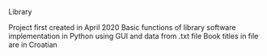 Library

Project first created in April 2020
Basic functions of library software implementation in Python using GUI and data from .txt file
Book titles in file are in Croatian
